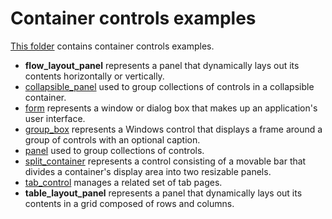 # Container controls examples

[This folder](.) contains container controls examples.

* **flow_layout_panel** represents a panel that dynamically lays out its contents horizontally or vertically.
* [collapsible_panel](collapsible_panel/README.md) used to group collections of controls in a collapsible container.
* [form](form/README.md) represents a window or dialog box that makes up an application's user interface.
* [group_box](group_box/README.md) represents a Windows control that displays a frame around a group of controls with an optional caption.
* [panel](panel/README.md) used to group collections of controls.
* [split_container](split_container/README.md) represents a control consisting of a movable bar that divides a container's display area into two resizable panels.
* [tab_control](tab_control/README.md) manages a related set of tab pages.
* **table_layout_panel** represents a panel that dynamically lays out its contents in a grid composed of rows and columns.
